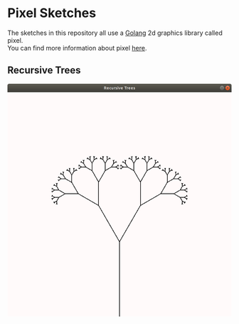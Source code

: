 # Pixel Sketches
The sketches in this repository all use a [Golang](https://golang.org/) 2d graphics library called pixel.  
You can find more information about pixel [here](https://github.com/faiface/pixel).

## Recursive Trees
![recursive_trees](./recursive_trees.png)
